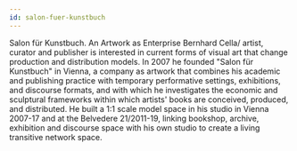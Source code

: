 ```yaml
---
id: salon-fuer-kunstbuch
---
```

Salon für Kunstbuch. An Artwork as Enterprise
Bernhard Cella/ artist, curator and publisher is interested in current forms of visual art that change production and distribution models. In 2007 he founded "Salon für Kunstbuch" in Vienna, a company as artwork that combines his academic and publishing practice with temporary performative settings, exhibitions, and discourse formats, and with which he investigates the economic and sculptural frameworks within which artists' books are conceived, produced, and distributed. He built a 1:1 scale model space in his studio in Vienna 2007-17 and at the Belvedere 21/2011-19, linking bookshop, archive, exhibition and discourse space with his own studio to create a living transitive network space.